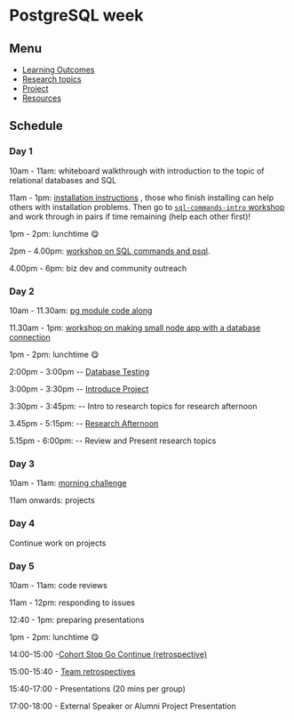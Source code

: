 # PostgreSQL week

## Menu

- [Learning Outcomes](./learning-outcomes.md)
- [Research topics](./research-afternoon.md)
- [Project](./project.md)
- [Resources](./resources.md)

## Schedule

### Day 1

10am - 11am: whiteboard walkthrough with introduction to the topic of relational databases and SQL

11am - 1pm: [installation instructions](https://github.com/macintoshhelper/learn-sql/blob/master/postgresql/setup.md)
, those who finish installing can help others with installation problems.
Then go to [`sql-commands-intro` workshop](https://github.com/foundersandcoders/sql-commands-intro/) and work through in pairs if time remaining (help each other first)!

1pm - 2pm: lunchtime 😋

2pm - 4.00pm: [workshop on SQL commands and psql](https://github.com/foundersandcoders/postgres-workshop).

4.00pm - 6pm: biz dev and community outreach

### Day 2

10am - 11.30am: [pg module code along](https://github.com/foundersandcoders/pg-walkthrough)

11.30am - 1pm: [workshop on making small node app with a database connection](https://github.com/foundersandcoders/pg-workshop)

1pm - 2pm: lunchtime 😋

2:00pm - 3:00pm
-- [Database Testing](https://github.com/foundersandcoders/ws-database-testing/)

3:00pm - 3:30pm
-- [Introduce Project](./project.md)

3:30pm - 3:45pm:
-- Intro to research topics for research afternoon

3.45pm - 5:15pm:
-- [Research Afternoon](./research-afternoon.md)

5.15pm - 6:00pm:
-- Review and Present research topics

### Day 3

10am - 11am: [morning challenge](https://github.com/foundersandcoders/db-morning-challenge)

11am onwards: projects

### Day 4

Continue work on projects

### Day 5

10am - 11am: code reviews

11am - 12pm: responding to issues

12:40 - 1pm: preparing presentations

1pm - 2pm: lunchtime 😋

14:00-15:00 -[Cohort Stop Go Continue (retrospective)](./retrospectives.md#cohort-retrospective)

15:00-15:40 - [Team retrospectives](./retrospectives.md#team-retrospective)

15:40-17:00 - Presentations (20 mins per group)

17:00-18:00 - External Speaker or Alumni Project Presentation
